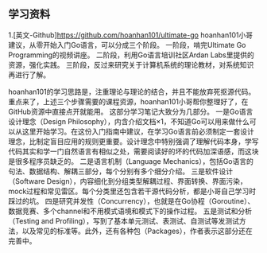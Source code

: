 ## 学习资料

1.[英文-Github]https://github.com/hoanhan101/ultimate-go
hoanhan101小哥建议，从零开始入门Go语言，可以分成三个阶段。
一阶段，啃完Ultimate Go Programming的视频讲座。
二阶段，利用Go语言培训社区Ardan Labs里提供的资源，强化实践。
三阶段，反过来研究关于计算机系统的理论教材，对系统知识再进行了解。

hoanhan101的学习思路是，注重理论与理论的结合，并且不能放弃死抠源代码。重点来了，上述三个步骤需要的课程资源，hoanhan101小哥帮你整理好了，在GitHub资源中直接点开就能用。
这部分学习笔记大致分为几部分。
一是Go语言设计理念（Design Philosophy），内含介绍文档×1，不知道Go可以用来做什么可以从这里开始学习。在这份入门指南中建议，在学习Go语言前必须制定一套设计理念，比制定盲目应用的规则更重要。设计理念中特别强调了理解代码本身，学写代码其实和学一门自然语言有相似之处，需要阅读好的坏的代码加深语感，而这块是很多程序员缺乏的。
二是语言机制（Language Mechanics），包括Go语言的句法、数据结构、解耦三部分，每个分别有多个细分介绍。
三是软件设计（Software Design），内容细化到分组类型解耦过程、界面转换、界面污染，mock过程和常见雷区。每个分类里还包含若干源代码分析，都是小哥自己学习时踩过的坑。
四是研究并发性（Concurrency），也就是在Go协程（Goroutine）、数据竞赛、多个channel和不用模式语境和模式下的操作过程。
五是测试和分析（Testing and Profiling），写到了基本单元测试、表测试、自测试等发测试方法，以及常见的标准等。此外，还有各种包（Packages），作者表示这部分还在完善中。